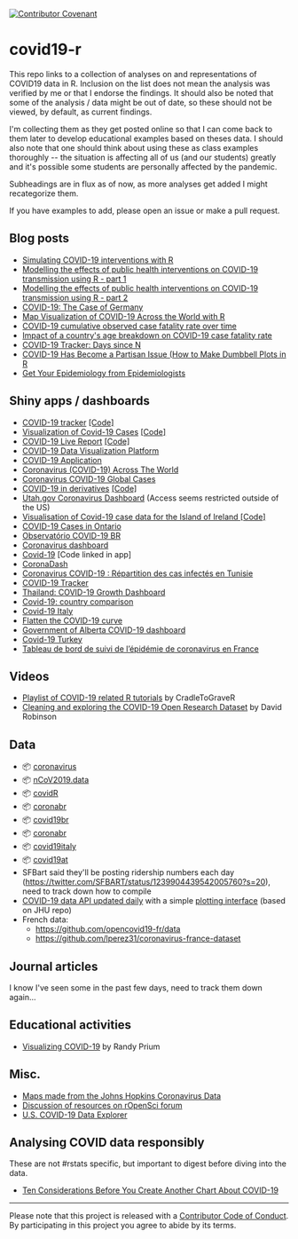 [![Contributor Covenant](https://img.shields.io/badge/Contributor%20Covenant-v2.0%20adopted-ff69b4.svg)](code_of_conduct.md)

# covid19-r

This repo links to a collection of analyses on and representations of COVID19 data in R. Inclusion on the list does not mean the analysis was verified by me or that I endorse the findings. It should also be noted that some of the analysis / data might be out of date, so these should not be viewed, by default, as current findings.

I'm collecting them as they get posted online so that I can come back to them later to develop educational examples based on theses data. I should also note that one should think about using these as class examples thoroughly -- the situation is affecting all of us (and our students) greatly and it's possible some students are personally affected by the pandemic.

Subheadings are in flux as of now, as more analyses get added I might recategorize them. 

If you have examples to add, please open an issue or make a pull request.

## Blog posts

- [Simulating COVID-19 interventions with R](https://rviews.rstudio.com/2020/03/19/simulating-covid-19-interventions-with-r/)
- [Modelling the effects of public health interventions on COVID-19 transmission using R - part 1](https://timchurches.github.io/blog/posts/2020-03-10-modelling-the-effects-of-public-health-interventions-on-covid-19-transmission-part-1/)
- [Modelling the effects of public health interventions on COVID-19 transmission using R - part 2](https://timchurches.github.io/blog/posts/2020-03-18-modelling-the-effects-of-public-health-interventions-on-covid-19-transmission-part-2/)
- [COVID-19: The Case of Germany](https://blog.ephorie.de/covid-19-the-case-of-germany)
- [Map Visualization of COVID-19 Across the World with R](https://datascienceplus.com/map-visualization-of-covid19-across-world)
- [COVID-19 cumulative observed case fatality rate over time](http://freerangestats.info/blog/2020/03/17/covid19-cfr)
- [Impact of a country's age breakdown on COVID-19 case fatality rate](http://freerangestats.info/blog/2020/03/21/covid19-cfr-demographics)
- [COVID-19 Tracker: Days since N](https://mentalbreaks.rbind.io/posts/covid-19-tracker/)
- [COVID-19 Has Become a Partisan Issue (How to Make Dumbbell Plots in R](https://connorrothschild.github.io/covid/)
- [Get Your Epidemiology from Epidemiologists](https://kieranhealy.org/blog/archives/2020/03/21/covid-19-tracking/)

## Shiny apps / dashboards

- [COVID-19 tracker](https://vac-lshtm.shinyapps.io/ncov_tracker/) [[Code]](https://github.com/eparker12/nCoV_tracker)
- [Visualization of Covid-19 Cases](https://community.rstudio.com/t/visualization-of-covid-19-cases-2020-shiny-contest-submission/57211) [[Code]](https://github.com/nicoFhahn/covid_shiny)
- [COVID-19 Live Report](https://community.rstudio.com/t/covid-19-live-report-2020-shiny-contest-submission/57061) [[Code]](https://rstudio.cloud/project/1029711)
- [COVID-19 Data Visualization Platform](https://community.rstudio.com/t/covid-19-data-visualization-platform-2020-shiny-contest-submission/56992) 
- [COVID-19 Application](https://behroozh.shinyapps.io/COVID19/)
- [Coronavirus (COVID-19) Across The World](https://dash.datascienceplus.com/covid19/)
- [Coronavirus COVID-19 Global Cases](http://www.paulamoraga.com/coronavirus/)
- [COVID-19 in derivatives](https://community.rstudio.com/t/covid-19-in-derivatives-2020-shiny-contest-submission/56796) [[Code]](https://github.com/pernaletec/covid19_derivatives)
- [Utah.gov Coronavirus Dashboard](https://coronavirus.utah.gov/latest/) (Access seems restricted outside of the US)
- [Visualisation of Covid-19 case data for the Island of Ireland
](https://github.com/mathsnuig/coronaviz) [[Code]](https://github.com/mathsnuig/coronaviz)
- [COVID-19 Cases in Ontario](https://gregrousell.shinyapps.io/COVID-19/)
- [Observatório COVID-19 BR ](https://covid19br.github.io/)
- [Coronavirus dashboard](https://ramikrispin.github.io/coronavirus_dashboard/)
- [Covid-19](https://thereseanders.shinyapps.io/covid19/) [Code linked in app]
- [CoronaDash](https://petolau.shinyapps.io/coronadash/)
- [Coronavirus COVID-19 : Répartition des cas infectés en Tunisie](https://mounabelaid.shinyapps.io/coronavirus/)
- [COVID-19 Tracker](https://mentalbreaks.shinyapps.io/covid19/)
- [Thailand: COVID-19 Growth Dashboard](https://paulapivat.shinyapps.io/covidgrowth/)
- [Covid-19: country comparison](https://scitilab.shinyapps.io/Covid19/)
- [Covid-19 Italy](https://alessiopassalacqua.github.io/covid19_italy/)
- [Flatten the COVID-19 curve](https://staff.math.su.se/hoehle/blog/2020/03/16/flatteningthecurve.html)
- [Government of Alberta COVID-19 dashboard](https://covid19stats.alberta.ca/)
- [Covid-19 Turkey](https://rpydaneogrendim.shinyapps.io/covid19turkey/)
- [Tableau de bord de suivi de l’épidémie de coronavirus en France](https://veille-coronavirus.fr/)

## Videos

- [Playlist of COVID-19 related R tutorials](https://www.youtube.com/playlist?list=PLuak_bGvcWZPsLGEBv5LM1MxpdZuaBB0Q) by CradleToGraveR
- [Cleaning and exploring the COVID-19 Open Research Dataset](https://www.youtube.com/watch?v=-5HYdBq_PTM) by David Robinson

## Data

- 📦 [coronavirus](https://github.com/RamiKrispin/coronavirus)
- 📦 [nCoV2019.data](https://github.com/qingyuanzhao/2019-nCov-Data)
- 📦 [covidR](https://github.com/CaRdiffR/covidR-api)
- 📦 [coronabr](https://liibre.github.io/coronabr/index.html)
- 📦 [covid19br](https://paternogbc.github.io/covid19br/index.html)
- 📦 [coronabr](https://liibre.github.io/coronabr/index.html)
- 📦 [covid19italy](https://github.com/RamiKrispin/covid19Italy)
- 📦 [covid19at](https://github.com/joph/Covid19-Austria)
- SFBart said they'll be posting ridership numbers each day (https://twitter.com/SFBART/status/1239904439542005760?s=20), need to track down how to compile
- [COVID-19 data API updated daily](https://analythium.github.io/covid-19/) with a simple [plotting interface](https://analythium.github.io/covid-19/) (based on JHU repo)
- French data: 
  - https://github.com/opencovid19-fr/data
  - https://github.com/lperez31/coronavirus-france-dataset
  
## Journal articles

I know I've seen some in the past few days, need to track them down again...

## Educational activities

- [Visualizing COVID-19](https://rpruim.github.io/ds303/S20/hw/covid-19/covid-19.html) by Randy Prium

## Misc.

- [Maps made from the Johns Hopkins Coronavirus Data](https://github.com/jonhersh/Hopkins_Maps)
- [Discussion of resources on rOpenSci forum](https://discuss.ropensci.org/t/openvirus-tools-and-resources-for-covid-19-knowledge/1998)
- [U.S. COVID-19 Data Explorer](https://rdwinkelman.shinyapps.io/US_COVID_Explorer/)

## Analysing COVID data responsibly

These are not #rstats specific, but important to digest before diving into the data.

- [Ten Considerations Before You Create Another Chart About COVID-19](https://medium.com/nightingale/ten-considerations-before-you-create-another-chart-about-covid-19-27d3bd691be8)

-----

Please note that this project is released with a [Contributor Code of
Conduct](https://www.contributor-covenant.org/version/2/0/code_of_conduct/). By participating
in this project you agree to abide by its terms.
